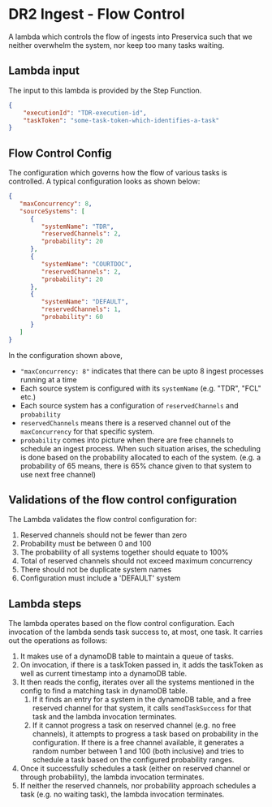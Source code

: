 # DR2 Ingest - Flow Control

A lambda which controls the flow of ingests into Preservica such that we neither overwhelm the system, nor keep too many tasks waiting.

## Lambda input
The input to this lambda is provided by the Step Function.

```json
{
	"executionId": "TDR-execution-id",
	"taskToken": "some-task-token-which-identifies-a-task"
}
```

## Flow Control Config
The configuration which governs how the flow of various tasks is controlled. A typical configuration looks as shown below:

```json
{
   "maxConcurrency": 8,
   "sourceSystems": [
      {
         "systemName": "TDR",
         "reservedChannels": 2,
         "probability": 20
      },
      {
         "systemName": "COURTDOC",
         "reservedChannels": 2,
         "probability": 20
      },
      {
         "systemName": "DEFAULT",
         "reservedChannels": 1,
         "probability": 60
      }
   ]
}
```

In the configuration shown above,
- `"maxConcurrency: 8"` indicates that there can be upto 8 ingest processes running at a time
- Each source system is configured with its `systemName` (e.g. "TDR", "FCL" etc.)
- Each source system has a configuration of `reservedChannels` and `probability`
- `reservedChannels` means there is a reserved channel out of the `maxConcurrency` for that specific system.
- `probability` comes into picture when there are free channels to schedule an ingest process. When such situation arises, the scheduling is done based on the probability allocated to each of the system. (e.g. a probability of 65 means, there is 65% chance given to that system to use next free channel)   


## Validations of the flow control configuration

The Lambda validates the flow control configuration for:
1. Reserved channels should not be fewer than zero
1. Probability must be between 0 and 100
1. The probability of all systems together should equate to 100%
1. Total of reserved channels should not exceed maximum concurrency
1. There should not be duplicate system names
1. Configuration must include a 'DEFAULT' system


## Lambda steps

The lambda operates based on the flow control configuration. Each invocation of the lambda sends task success to, at most, one task. It carries out the operations as follows:

1. It makes use of a dynamoDB table to maintain a queue of tasks. 
1. On invocation, if there is a taskToken passed in, it adds the taskToken as well as current timestamp into a dynamoDB table.
1. It then reads the config, iterates over all the systems mentioned in the config to find a matching task in dynamoDB table.
   1. If it finds an entry for a system in the dynamoDB table, and a free reserved channel for that system, it calls `sendTaskSuccess` for that task and the lambda invocation terminates. 
   1. If it cannot progress a task on reserved channel (e.g. no free channels), it attempts to progress a task based on probability in the configuration. If there is a free channel available, it generates a random number between 1 and 100 (both inclusive) and tries to schedule a task based on the configured probability ranges.
1. Once it successfully schedules a task (either on reserved channel or through probability), the lambda invocation terminates.
1. If neither the reserved channels, nor probability approach schedules a task (e.g. no waiting task), the lambda invocation terminates.

